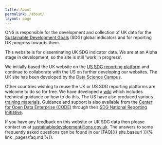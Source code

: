 ```yaml
---
title: About
permalink: /about/
layout: page
---
```


ONS is responsible for the development and collection of UK data for the [Sustainable Development Goals](http://www.un.org/sustainabledevelopment/sustainable-development-goals/) (SDG) global indicators and for reporting UK progress towards them.

This website is for disseminating UK SDG indicator data. We are at an Alpha stage in development, so the site is still 'work in progress'.

We initially based the UK website on the [US SDG reporting platform](https://sdg.data.gov/) and continue to collaborate with the US on further developing our websites. The UK site has been developed by the [Data Science Campus](https://datasciencecampus.ons.gov.uk/).  

Other countries wishing to reuse the UK or US SDG reporting platforms are welcome to do so for free. We have developed a [wiki](https://github.com/datasciencecampus/sdg-indicators/wiki) which includes technical guidance on how to do this. The US have also produced various [training materials](https://gsa.github.io/sdg-indicators/training/). Guidance and support is also available from the  [Center for Open Data Enterprise (CODE)](http://www.opendataenterprise.org/) through their [SDG National Reporting Initiative](https://www.sdgreporting.org/).

If you have any feedback on this website or UK SDG data then please contact us at <a href="mailto:sustainabledevelopment@ons.gov.uk">sustainabledevelopment@ons.gov.uk</a>. The answers to some frequently asked questions can be found in our [FAQ]({{ site.baseurl }}{% link _pages/faq.md %}).
